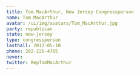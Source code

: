 ```yaml
---
title: Tom MacArthur, New Jersey Congressperson
name: Tom MacArthur
avatar: /ui/img/avatars/Tom_MacArthur.jpg
party: republican
state: new-jersey
type: congressperson
lasthall: 2017-05-10
phone: 202-225-4765
never: 
twitter: RepTomMacArthur
---
```

